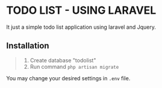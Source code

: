 # TODO LIST - USING LARAVEL

It just a simple todo list application using laravel and Jquery.

## Installation
> 1. Create database "todolist"
> 2. Run command `php artisan migrate`

You may change your desired settings in `.env` file.
